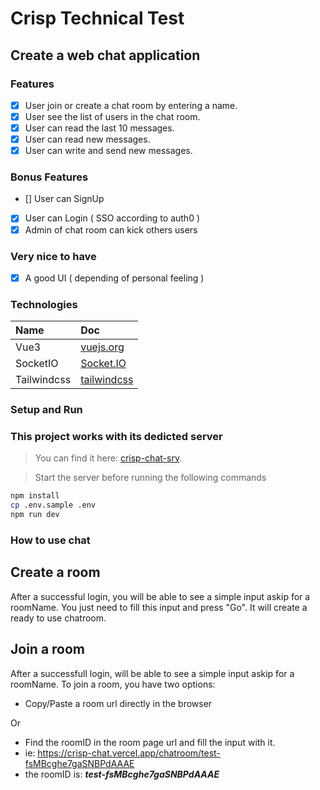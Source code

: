 # Crisp Technical Test

## Create a web chat application

### Features

- [x] User join or create a chat room by entering a name.
- [x] User see the list of users in the chat room.
- [x] User can read the last 10 messages.
- [x] User can read new messages.
- [x] User can write and send new messages.

### Bonus Features

- [] User can SignUp
- [x] User can Login ( SSO according to auth0 )
- [x] Admin of chat room can kick others users

### Very nice to have

- [x] A good UI ( depending of personal feeling )

### Technologies

| Name        | Doc                                     |
| :---------- | :-------------------------------------- |
| Vue3        | [vuejs.org](https://vuejs.org/)         |
| SocketIO    | [Socket.IO](https://socket.io)          |
| Tailwindcss | [tailwindcss](https://tailwindcss.com/) |

### Setup and Run

### This project works with its dedicted server

> You can find it here: [crisp-chat-srv](https://github.com/MartinClement/crisp-chat-srv).

> Start the server before running the following commands

```bash
npm install
cp .env.sample .env
npm run dev
```

### How to use chat

## Create a room

After a successful login, you will be able to see a simple input askip for a roomName.
You just need to fill this input and press "Go". It will create a ready to use chatroom.

## Join a room

After a successfull login, will be able to see a simple input askip for a roomName.
To join a room, you have two options:

- Copy/Paste a room url directly in the browser

Or

- Find the roomID in the room page url and fill the input with it.
- ie: https://crisp-chat.vercel.app/chatroom/test-fsMBcghe7gaSNBPdAAAE
- the roomID is: **_test-fsMBcghe7gaSNBPdAAAE_**
